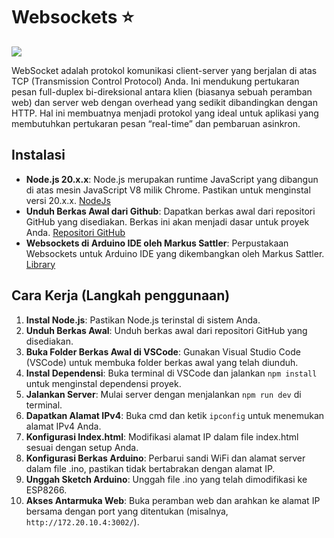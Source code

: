 # Websockets ⭐

<img src="https://miro.medium.com/v2/resize:fit:800/1*_6Zt1h5jopuP9syi-VDoMg.jpeg">

WebSocket adalah protokol komunikasi client-server yang berjalan di atas TCP (Transmission Control Protocol) Anda. Ini mendukung pertukaran pesan full-duplex bi-direksional antara klien (biasanya sebuah peramban web) dan server web dengan overhead yang sedikit dibandingkan dengan HTTP. Hal ini membuatnya menjadi protokol yang ideal untuk aplikasi yang membutuhkan pertukaran pesan “real-time” dan pembaruan asinkron.

## Instalasi

-   **Node.js 20.x.x**: Node.js merupakan runtime JavaScript yang dibangun di atas mesin JavaScript V8 milik Chrome. Pastikan untuk menginstal versi 20.x.x. [NodeJs](https://nodejs.org/en)
-   **Unduh Berkas Awal dari Github**: Dapatkan berkas awal dari repositori GitHub yang disediakan. Berkas ini akan menjadi dasar untuk proyek Anda. [Repositori GitHub](https://github.com/amccamikom/amcc-iot-2023)
-   **Websockets di Arduino IDE oleh Markus Sattler**: Perpustakaan Websockets untuk Arduino IDE yang dikembangkan oleh Markus Sattler. [Library](https://www.arduino.cc/reference/en/libraries/websockets/)

## Cara Kerja (Langkah penggunaan)

1. **Instal Node.js**: Pastikan Node.js terinstal di sistem Anda.
2. **Unduh Berkas Awal**: Unduh berkas awal dari repositori GitHub yang disediakan.
3. **Buka Folder Berkas Awal di VSCode**: Gunakan Visual Studio Code (VSCode) untuk membuka folder berkas awal yang telah diunduh.
4. **Instal Dependensi**: Buka terminal di VSCode dan jalankan `npm install` untuk menginstal dependensi proyek.
5. **Jalankan Server**: Mulai server dengan menjalankan `npm run dev` di terminal.
6. **Dapatkan Alamat IPv4**: Buka cmd dan ketik `ipconfig` untuk menemukan alamat IPv4 Anda.
7. **Konfigurasi Index.html**: Modifikasi alamat IP dalam file index.html sesuai dengan setup Anda.
8. **Konfigurasi Berkas Arduino**: Perbarui sandi WiFi dan alamat server dalam file .ino, pastikan tidak bertabrakan dengan alamat IP.
9. **Unggah Sketch Arduino**: Unggah file .ino yang telah dimodifikasi ke ESP8266.
10. **Akses Antarmuka Web**: Buka peramban web dan arahkan ke alamat IP bersama dengan port yang ditentukan (misalnya, `http://172.20.10.4:3002/`).
